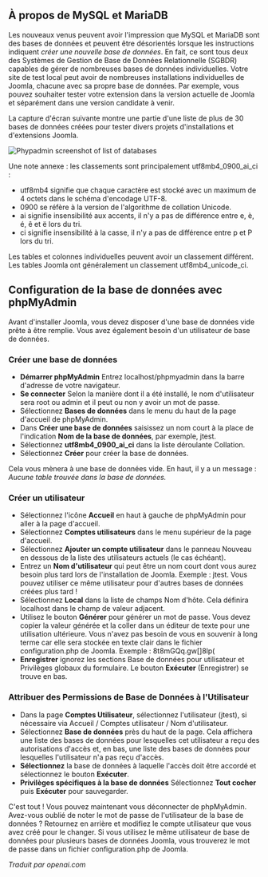 <!-- Filename: J4.x:Developer:_Required_Software / Display title: Configuration de la base de données -->

## À propos de MySQL et MariaDB

Les nouveaux venus peuvent avoir l'impression que MySQL et MariaDB sont des bases de données et peuvent être désorientés lorsque les instructions indiquent *créer une nouvelle base de données*. En fait, ce sont tous deux des Systèmes de Gestion de Base de Données Relationnelle (SGBDR) capables de gérer de nombreuses bases de données individuelles. Votre site de test local peut avoir de nombreuses installations individuelles de Joomla, chacune avec sa propre base de données. Par exemple, vous pouvez souhaiter tester votre extension dans la version actuelle de Joomla et séparément dans une version candidate à venir.

La capture d'écran suivante montre une partie d'une liste de plus de 30 bases de données créées pour tester divers projets d'installations et d'extensions Joomla.

![Phypadmin screenshot of list of databases](../../../en/images/getting-started/phpmyadmin-databases.png)

Une note annexe : les classements sont principalement utf8mb4_0900_ai_ci :

- utf8mb4 signifie que chaque caractère est stocké avec un maximum de 4 octets dans le schéma d'encodage UTF-8.
- 0900 se réfère à la version de l'algorithme de collation Unicode.
- ai signifie insensibilité aux accents, il n'y a pas de différence entre e, è, é, ê et ë lors du tri.
- ci signifie insensibilité à la casse, il n'y a pas de différence entre p et P lors du tri.

Les tables et colonnes individuelles peuvent avoir un classement différent. Les tables Joomla ont généralement un classement utf8mb4_unicode_ci.

## Configuration de la base de données avec phpMyAdmin

Avant d'installer Joomla, vous devez disposer d'une base de données vide prête à être remplie. Vous avez également besoin d'un utilisateur de base de données.

### Créer une base de données

- **Démarrer phpMyAdmin** Entrez localhost/phpmyadmin dans la barre d'adresse de votre navigateur.
- **Se connecter** Selon la manière dont il a été installé, le nom d'utilisateur sera root ou admin et il peut ou non y avoir un mot de passe.
- Sélectionnez **Bases de données** dans le menu du haut de la page d'accueil de phpMyAdmin.
- Dans **Créer une base de données** saisissez un nom court à la place de l'indication **Nom de la base de données**, par exemple, jtest.
- Sélectionnez **utf8mb4_0900_ai_ci** dans la liste déroulante Collation.
- Sélectionnez **Créer** pour créer la base de données.

Cela vous mènera à une base de données vide. En haut, il y a un message : *Aucune table trouvée dans la base de données.*

### Créer un utilisateur

- Sélectionnez l'icône **Accueil** en haut à gauche de phpMyAdmin pour aller à la page d'accueil.
- Sélectionnez **Comptes utilisateurs** dans le menu supérieur de la page d'accueil.
- Sélectionnez **Ajouter un compte utilisateur** dans le panneau Nouveau en dessous de la liste des utilisateurs actuels (le cas échéant).
- Entrez un **Nom d'utilisateur** qui peut être un nom court dont vous aurez besoin plus tard lors de l'installation de Joomla. Exemple : jtest. Vous pouvez utiliser ce même utilisateur pour d'autres bases de données créées plus tard !
- Sélectionnez **Local** dans la liste de champs Nom d'hôte. Cela définira localhost dans le champ de valeur adjacent.
- Utilisez le bouton **Générer** pour générer un mot de passe. Vous devez copier la valeur générée et la coller dans un éditeur de texte pour une utilisation ultérieure. Vous n'avez pas besoin de vous en souvenir à long terme car elle sera stockée en texte clair dans le fichier configuration.php de Joomla. Exemple : 8t8mGQq.gw\[\]8lp(
- **Enregistrer** ignorez les sections Base de données pour utilisateur et Privilèges globaux du formulaire. Le bouton **Exécuter** (Enregistrer) se trouve en bas.

### Attribuer des Permissions de Base de Données à l'Utilisateur

- Dans la page **Comptes Utilisateur**, sélectionnez l'utilisateur (jtest), si nécessaire via Accueil / Comptes utilisateur / Nom d'utilisateur.
- Sélectionnez **Base de données** près du haut de la page. Cela affichera une liste des bases de données pour lesquelles cet utilisateur a reçu des autorisations d'accès et, en bas, une liste des bases de données pour lesquelles l'utilisateur n'a pas reçu d'accès.
- **Sélectionnez** la base de données à laquelle l'accès doit être accordé et sélectionnez le bouton **Exécuter**.
- **Privilèges spécifiques à la base de données** Sélectionnez **Tout cocher** puis **Exécuter** pour sauvegarder.

C'est tout ! Vous pouvez maintenant vous déconnecter de phpMyAdmin. Avez-vous oublié de noter le mot de passe de l'utilisateur de la base de données ? Retournez en arrière et modifiez le compte utilisateur que vous avez créé pour le changer. Si vous utilisez le même utilisateur de base de données pour plusieurs bases de données Joomla, vous trouverez le mot de passe dans un fichier configuration.php de Joomla.

*Traduit par openai.com*

